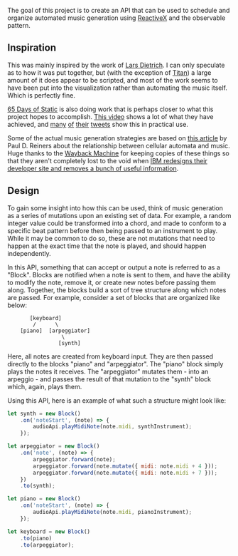 The goal of this project is to create an API that can be used to schedule and
organize automated music generation using [ReactiveX](http://reactivex.io/)
and the observable pattern.

## Inspiration

This was mainly inspired by the work of [Lars Dietrich](https://www.youtube.com/channel/UCznARY34-PH2Yv4jFxj3SUA).
I can only speculate as to how it was put together, but (with the exception of
[Titan](https://www.youtube.com/watch?v=t3zha5WAY3w)) a large amount of it does
appear to be scripted, and most of the work seems to have been put into the
visualization rather than automating the music itself. Which is perfectly fine.

[65 Days of Static](https://decompositiontheory.info/) is also doing work that
is perhaps closer to what this project hopes to accomplish.
[This video](https://www.youtube.com/watch?v=oW_lK9yWsCA) shows a lot of what
they have achieved, and [many](https://twitter.com/65dos/status/1115956359470690305)
[of](https://twitter.com/65dos/status/1115258013059821570)
[their](https://twitter.com/65dos/status/1115583157913493504)
[tweets](https://twitter.com/65dos/status/1114917016438226945)
show this in practical use.

Some of the actual music generation strategies are based on
[this article](https://web.archive.org/web/20160312060120/http://www.ibm.com/developerworks/library/j-camusic/index.html)
by Paul D. Reiners about the relationship between cellular automata and music.
Huge thanks to the [Wayback Machine](https://archive.org/) for keeping copies of
these things so that they aren't completely lost to the void when
[IBM redesigns their developer site and removes a bunch of useful information](https://twitter.com/fennifith/status/1118354510643191808).

## Design

To gain some insight into how this can be used, think of music generation as a
series of mutations upon an existing set of data. For example, a random integer
value could be transformed into a chord, and made to conform to a specific beat
pattern before then being passed to an instrument to play. While it may be
common to do so, these are not mutations that need to happen at the exact time
that the note is played, and should happen independently.

In this API, something that can accept or output a note is referred to as a
"Block". Blocks are notified when a note is sent to them, and have the ability
to modify the note, remove it, or create new notes before passing them along.
Together, the blocks build a sort of tree structure along which notes are
passed. For example, consider a set of blocks that are organized like below:

```
       [keyboard]
        /      \
    [piano]  [arpeggiator]
                 \
                [synth]
```

Here, all notes are created from keyboard input. They are then passed directly
to the blocks "piano" and "arpeggiator". The "piano" block simply plays the
notes it receives. The "arpeggiator" mutates them - into an arpeggio - and
passes the result of that mutation to the "synth" block which, again, plays
them.

Using this API, here is an example of what such a structure might look like:

```js
let synth = new Block()
    .on('noteStart', (note) => {
        audioApi.playMidiNote(note.midi, synthInstrument);
    });

let arpeggiator = new Block()
    .on('note', (note) => {
        arpeggiator.forward(note);
        arpeggiator.forward(note.mutate({ midi: note.midi + 4 }));
        arpeggiator.forward(note.mutate({ midi: note.midi + 7 }));
    })
    .to(synth);

let piano = new Block()
    .on('noteStart', (note) => {
        audioApi.playMidiNote(note.midi, pianoInstrument);
    });

let keyboard = new Block()
    .to(piano)
    .to(arpeggiator);
```
